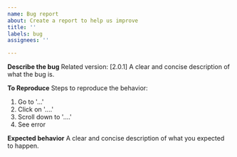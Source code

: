 ```yaml
---
name: Bug report
about: Create a report to help us improve
title: ''
labels: bug
assignees: ''

---
```


**Describe the bug**
Related version: [2.0.1]
A clear and concise description of what the bug is.

**To Reproduce**
Steps to reproduce the behavior:
1. Go to '...'
2. Click on '....'
3. Scroll down to '....'
4. See error

**Expected behavior**
A clear and concise description of what you expected to happen.
